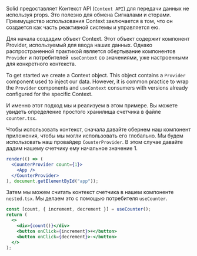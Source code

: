 Solid предоставляет Контекст API (`Context API`) для передачи данных не используя props. Это полезно для обмена Сигналами и сторами. Преимущество использования Context заключается в том, что он создается как часть реактивной системы и управляется ею.

Для начала создадим объект Context. Этот объект содержит компонент Provider, используемый для ввода наших данных. Однако распространенной практикой является обертывание компонентов `Provider` и потребителей` useContext` со значениями, уже настроенными для конкретного контекста.

To get started we create a Context object. This object contains a `Provider` component used to inject our data. However, it is common practice to wrap the `Provider` components and `useContext` consumers with versions already configured for the specific Context.

И именно этот подход мы и реализуем в этом примере. Вы можете увидеть определение простого хранилища счетчика в файле `counter.tsx`.

Чтобы использовать контекст, сначала давайте обернем наш компонент приложения, чтобы мы могли использовать его глобально. Мы будем использовать наш провайдер `CounterProvider`. В этом случае давайте дадим нашему счетчику ему начальное значение 1.

```jsx
render(() => (
  <CounterProvider count={1}>
    <App />
  </CounterProvider>
), document.getElementById("app"));
```

Затем мы можем считать контекст счетчика в нашем компоненте `nested.tsx`. Мы делаем это с помощью потребителя `useCounter`.

```jsx
const [count, { increment, decrement }] = useCounter();
return (
  <>
    <div>{count()}</div>
    <button onClick={increment}>+</button>
    <button onClick={decrement}>-</button>
  </>
);
```